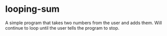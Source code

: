 # looping-sum
A simple program that takes two numbers from the user and adds them. Will continue to loop until the user tells the program to stop. 
